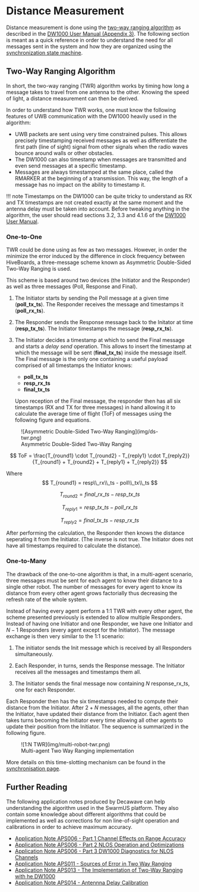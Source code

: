 # Distance Measurement

Distance measurement is done using the [two-way ranging algorithm](#two-way-ranging-algorithm) as described in the [DW1000 User Manual (Appendix 3)](https://www.decawave.com/sites/default/files/resources/dw1000_user_manual_2.11.pdf). The following section is meant as a quick reference in order to understand the need for all messages sent in the system and how they are organized using the [synchronization state machine](sync.md).

## Two-Way Ranging Algorithm

In short, the two-way ranging (TWR) algorithm works by timing how long a message takes to travel from one antenna to the other. Knowing the speed of light, a distance measurement can then be derived.

In order to understand how TWR works, one must know the following features of UWB communication with the DW1000 heavily used in the algorithm:

* UWB packets are sent using very time constrained pulses. This allows precisely timestamping received messages as well as differentiate the first path (line of sight) signal from other signals when the radio waves bounce around walls or other obstacles.
* The DW1000 can also timestamp when messages are transmitted and even send messages at a specific timestamp.
* Messages are always timestamped at the same place, called the RMARKER at the beginning of a transmission. This way, the length of a message has no impact on the ability to timestamp it.

!!! note 
    Timestamps on the DW1000 can be quite tricky to understand as RX and TX timestamps are not created exactly at the same moment and the antenna delay must be taken into account. Before tweaking anything in the algorithm, the user should read sections 3.2, 3.3 and 4.1.6 of the [DW1000 User Manual](https://www.decawave.com/sites/default/files/resources/dw1000_user_manual_2.11.pdf).

### One-to-One

TWR could be done using as few as two messages. However, in order the minimize the error induced by the difference in clock frequency between HiveBoards, a three-message scheme known as Asymmetric Double-Sided Two-Way Ranging is used. 

This scheme is based around two devices (the Initiator and the Responder) as well as three messages (Poll, Response and Final).

1. 
   The Initiator starts by sending the Poll message at a given time (**poll_tx_ts**). The Responder receives the message and timestamps it (**poll_rx_ts**).
2. 
   The Responder sends the Response message back to the Initator at time (**resp_tx_ts**). The Initiator timestamps the message (**resp_rx_ts**).
3. 
   The Initiator decides a timestamp at which to send the Final message and starts a *delay send* operation. This allows to insert the timestamp at which the message will be sent (**final_tx_ts**) inside the message itself. The Final message is the only one containing a useful payload comprised of all timestamps the Initiator knows:

      * **poll_tx_ts**
      * **resp_rx_ts**
      * **final_tx_ts**
  
    Upon reception of the Final message, the responder then has all six timestamps (RX and TX for three messages) in hand allowing it to calculate the average time of flight (ToF) of messages using the following figure and equations.

<figure markdown>
  ![Asymmetric Double-Sided Two-Way Ranging](img/ds-twr.png)
  <figcaption>Asymmetric Double-Sided Two-Way Ranging</figcaption>
</figure>

$$
ToF = \frac{T_{round1} \cdot T_{round2} - T_{reply1} \cdot T_{reply2}}{T_{round1} + T_{round2} + T_{reply1} + T_{reply2}}
$$

Where
$$
T_{round1} = resp\\_rx\\_ts - poll\\_tx\\_ts
$$

$$
T_{round2} = final\_rx\_ts - resp\_tx\_ts
$$

$$
T_{reply1} = resp\_tx\_ts - poll\_rx\_ts
$$

$$
T_{reply2} = final\_tx\_ts - resp\_rx\_ts
$$

After performing the calculation, the Responder then knows the distance seperating it from the Initiator. (The inverse is not true. The Initiator does not have all timestamps required to calculate the distance).

### One-to-Many

The drawback of the one-to-one algorithm is that, in a multi-agent scenario, three messages must be sent for each agent to know their distance to a single other robot. The number of messages for every agent to know its distance from every other agent grows factorially thus decreasing the refresh rate of the whole system.

Instead of having every agent perform a 1:1 TWR with every other agent, the scheme presented previously is extended to allow multiple Responders. Instead of having one Initiator and one Responder, we have one Initiator and $N-1$ Responders (every agent except for the Initiator). The message exchange is then very similar to the 1:1 scenario:

1. The initiator sends the Init message which is received by all Responders simultaneously.

2. Each Responder, in turns, sends the Response message. The Initiator receives all the messages and timestamps them all.

3. The Initiator sends the final message now containing $N$ response_rx_ts, one for each Responder.
   
Each Responder then has the six timestamps needed to compute their distance from the Initiator. After $2 + N$ messages, all the agents, other than the Initiator, have updated their distance from the Initiator. Each agent then takes turns becoming the Initiator every time allowing all other agents to update their position from the Initiator. The sequence is summarized in the following figure.

<figure markdown>
  ![1:N TWR](img/multi-robot-twr.png)
  <figcaption>Multi-agent Two Way Ranging implementation</figcaption>
</figure>

More details on this time-slotting mechanism can be found in the [synchronisation page](sync.md). 

## Further Reading

The following application notes produced by Decawave can help understanding the algorithm used in the SwarmUS platform. They also contain some knowledge about different algorithms that could be implemented as well as corrections for non line-of-sight operation and calibrations in order to achieve maximum accuracy.

* [Application Note APS006 - Part 1 Channel Effects on Range Accuracy](https://www.decawave.com/wp-content/uploads/2018/10/APS006_Part-1-Channel-Effects-on-Range-Accuracy_v1.03.pdf)
* [Application Note APS006 - Part 2 NLOS Operation and Optimizations](https://www.decawave.com/wp-content/uploads/2018/10/APS006_Part-2-NLOS-Operation-and-Optimizations_v1.5.pdf)
* [Application Note APS006 - Part 3 DW1000 Diagnostics for NLOS Channels](https://www.decawave.com/wp-content/uploads/2018/10/APS006_Part-3-DW1000-Diagnostics-for-NLOS-Channels_v1.1.pdf)
* [Application Note APS011 - Sources of Error in Two Way Ranging](https://www.decawave.com/wp-content/uploads/2018/10/APS011_Sources-of-Error-in-Two-Way-Ranging-Schemes_v1.1.pdf)
* [Application Note APS013 - The Implementation of Two-Way Ranging with he DW1000](https://www.decawave.com/wp-content/uploads/2018/10/APS013_The-Implementation-of-Two-Way-Ranging-with-the-DW1000_v2.3.pdf)
* [Application Note APS014 - Antennna Delay Calibration](https://www.decawave.com/wp-content/uploads/2018/10/APS014_Antennna-Delay-Calibration_V1.2.pdf)